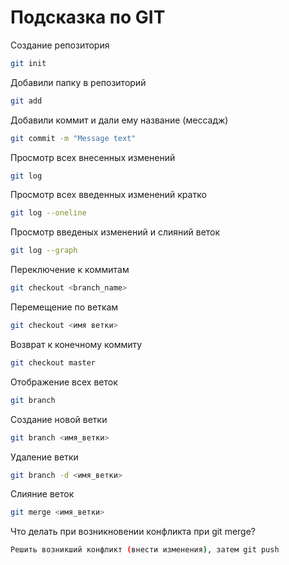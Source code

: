 # Подсказка по GIT

Создание репозитория
```sh
git init
```

Добавили папку в репозиторий
```sh
git add
```

Добавили коммит и дали ему название (мессадж)
```sh
git commit -m "Message text"
```

Просмотр всех внесенных изменений
```sh
git log
```

Просмотр всех введенных изменений кратко
```sh
git log --oneline
```

Просмотр введеных изменений и слияний веток
```sh
git log --graph
```

Переключение к коммитам
```sh
git checkout <branch_name>
```
Перемещение по веткам
```sh
git checkout <имя ветки>
```

Возврат к конечному коммиту
```sh
git checkout master
```

Отображение всех веток
```sh
git branch
```

Создание новой ветки
```sh
git branch <имя_ветки>
```

Удаление ветки
```sh
git branch -d <имя_ветки>
```

 Слияние веток
 ```sh
 git merge <имя_ветки>
 ```

 Что делать при возникновении конфликта при git merge?
 ```sh
 Решить возникший конфликт (внести изменения), затем git push
 ```

